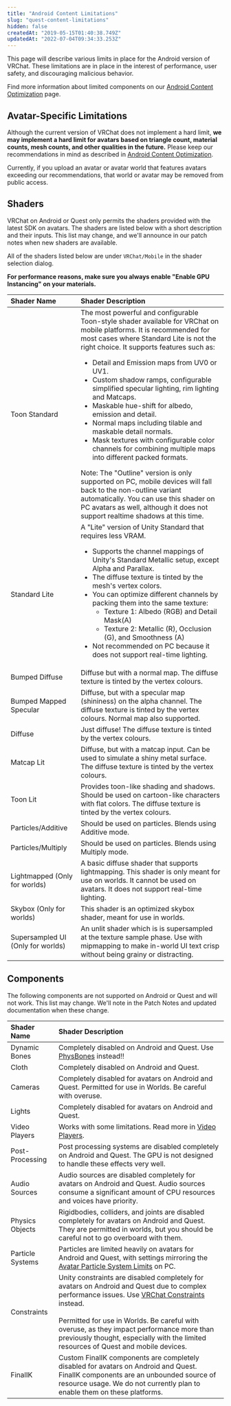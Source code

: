 ```yaml
---
title: "Android Content Limitations"
slug: "quest-content-limitations"
hidden: false
createdAt: "2019-05-15T01:40:38.749Z"
updatedAt: "2022-07-04T09:34:33.253Z"
---
```

This page will describe various limits in place for the Android version of VRChat. These limitations are in place in the interest of performance, user safety, and discouraging malicious behavior.

Find more information about limited components on our [Android Content Optimization](/platforms/android/quest-content-optimization) page.

## Avatar-Specific Limitations

Although the current version of VRChat does not implement a hard limit, **we may implement a hard limit for avatars based on triangle count, material counts, mesh counts, and other qualities in the future.** Please keep our recommendations in mind as described in [Android Content Optimization](/platforms/android/quest-content-optimization).

Currently, if you upload an avatar or avatar world that features avatars exceeding our recommendations, that world or avatar may be removed from public access.

## Shaders

VRChat on Android or Quest only permits the shaders provided with the latest SDK on avatars. The shaders are listed below with a short description and their inputs. This list may change, and we'll announce in our patch notes when new shaders are available.

All of the shaders listed below are under `VRChat/Mobile` in the shader selection dialog.

**For performance reasons, make sure you always enable "Enable GPU Instancing" on your materials.**

| Shader Name                | Shader Description |
| :-- | :-- |
| Toon Standard              | The most powerful and configurable Toon-style shader available for VRChat on mobile platforms. It is recommended for most cases where Standard Lite is not the right choice. It supports features such as: <ul> <li>Detail and Emission maps from UV0 or UV1.</li> <li>Custom shadow ramps, configurable simplified specular lighting, rim lighting and Matcaps.</li> <li>Maskable hue-shift for albedo, emission and detail.</li> <li>Normal maps including tilable and maskable detail normals.</li> <li>Mask textures with configurable color channels for combining multiple maps into different packed formats.</li> </ul> Note: The "Outline" version is only supported on PC, mobile devices will fall back to the non-outline variant automatically. You can use this shader on PC avatars as well, although it does not support realtime shadows at this time. |
| Standard Lite              | A "Lite" version of Unity Standard that requires less VRAM. <ul> <li> Supports the channel mappings of Unity's Standard Metallic setup, except Alpha and Parallax. </li> <li> The diffuse texture is tinted by the mesh's vertex colors. </li> <li> You can optimize different channels by packing them into the same texture: <ul> <li> Texture 1: Albedo (RGB) and Detail Mask(A) </li> <li> Texture 2: Metallic (R), Occlusion (G), and Smoothness (A) </li> </ul> </li> <li> Not recommended on PC because it does not support real-time lighting. </li> </ul> |
| Bumped Diffuse             | Diffuse but with a normal map. The diffuse texture is tinted by the vertex colours.                                                                                                                                                                                 |
| Bumped Mapped Specular     | Diffuse, but with a specular map (shininess) on the alpha channel. The diffuse texture is tinted by the vertex colours. Normal map also supported.                                                                                                                |
| Diffuse                    | Just diffuse! The diffuse texture is tinted by the vertex colours.                                                                                                                                                                                                 |
| Matcap Lit                 | Diffuse, but with a matcap input. Can be used to simulate a shiny metal surface. The diffuse texture is tinted by the vertex colours.                                                                                                                               |
| Toon Lit                   | Provides toon-like shading and shadows. Should be used on cartoon-like characters with flat colors. The diffuse texture is tinted by the vertex colours.                                                                                                          |
| Particles/Additive         | Should be used on particles. Blends using Additive mode.                                                                                                                                                                                                             |
| Particles/Multiply         | Should be used on particles. Blends using Multiply mode.                                                                                                                                                                                                             |
| Lightmapped (Only for worlds) | A basic diffuse shader that supports lightmapping. This shader is only meant for use on worlds. It cannot be used on avatars. It does not support real-time lighting.                                                                                          |
| Skybox (Only for worlds)      | This shader is an optimized skybox shader, meant for use in worlds.                                                                                                                                                                                                    |
| Supersampled UI (Only for worlds) | An unlit shader which is is supersampled at the texture sample phase. Use with mipmapping to make in-world UI text crisp without being grainy or distracting.

## Components

The following components are not supported on Android or Quest and will not work. This list may change. We'll note in the Patch Notes and updated documentation when these change.

| Shader Name                | Shader Description |
| :-- | :-- |
| Dynamic Bones              | Completely disabled on Android and Quest. Use [PhysBones](/avatars/avatar-dynamics/physbones) instead!! |
| Cloth                      | Completely disabled on Android and Quest. |
| Cameras                    | Completely disabled for avatars on Android and Quest. Permitted for use in Worlds. Be careful with overuse. |
| Lights                     | Completely disabled for avatars on Android and Quest. |
| Video Players | Works with some limitations. Read more in [Video Players](/worlds/udon/video-players). |
| Post-Processing | Post processing systems are disabled completely on Android and Quest. The GPU is not designed to handle these effects very well. |
| Audio Sources | Audio sources are disabled completely for avatars on Android and Quest. Audio sources consume a significant amount of CPU resources and voices have priority. |
| Physics Objects | Rigidbodies, colliders, and joints are disabled completely for avatars on Android and Quest. <br /> They are permitted in worlds, but you should be careful not to go overboard with them. |
| Particle Systems | Particles are limited heavily on avatars for Android and Quest, with settings mirroring the [Avatar Particle System Limits](https://docs.vrchat.com/docs/avatar-particle-system-limits) on PC. |
| Constraints | Unity constraints are disabled completely for avatars on Android and Quest due to complex performance issues. Use [VRChat Constraints](/avatars/avatar-dynamics/constraints) instead.<br /><br />Permitted for use in Worlds. Be careful with overuse, as they impact performance more than previously thought, especially with the limited resources of Quest and mobile devices. |
| FinalIK | Custom FinalIK components are completely disabled for avatars on Android and Quest.<br />FinalIK components are an unbounded source of resource usage. We do not currently plan to enable them on these platforms. |
